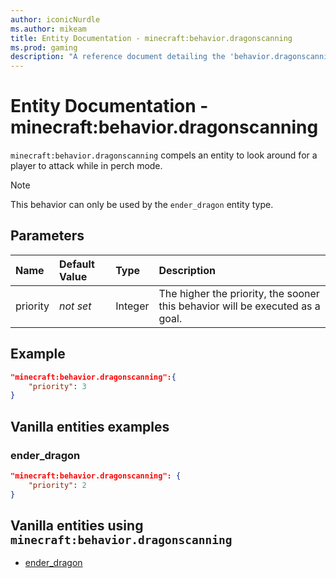 ```yaml
---
author: iconicNurdle
ms.author: mikeam
title: Entity Documentation - minecraft:behavior.dragonscanning
ms.prod: gaming
description: "A reference document detailing the 'behavior.dragonscanning' entity goal"
---
```


# Entity Documentation - minecraft:behavior.dragonscanning

`minecraft:behavior.dragonscanning` compels an entity to look around for a player to attack while in perch mode.

> [!NOTE]
> This behavior can only be used by the `ender_dragon` entity type.

## Parameters

|Name |Default Value  |Type  |Description  |
|:----------|:----------|:----------|:----------|
|priority|*not set*|Integer|The higher the priority, the sooner this behavior will be executed as a goal.|

## Example

```json
"minecraft:behavior.dragonscanning":{
    "priority": 3
}
```

## Vanilla entities examples

### ender_dragon

```json
"minecraft:behavior.dragonscanning": {
    "priority": 2
}
```

## Vanilla entities using `minecraft:behavior.dragonscanning`

- [ender_dragon](../../../../Source/VanillaBehaviorPack_Snippets/entities/ender_dragon.md)
